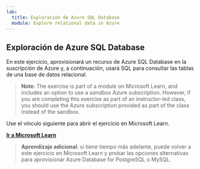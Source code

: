 ```yaml
---
lab:
  title: Exploración de Azure SQL Database
  module: Explore relational data in Azure
---
```


## <a name="explore-azure-sql-database"></a>Exploración de Azure SQL Database

En este ejercicio, aprovisionará un recurso de Azure SQL Database en la suscripción de Azure y, a continuación, usará SQL para consultar las tablas de una base de datos relacional.

> <bpt id="p1">**</bpt>Note<ept id="p1">**</ept>: The exercise is part of a module on Microsoft Learn, and includes an option to use a <bpt id="p2">*</bpt>sandbox<ept id="p2">*</ept> Azure subscription. However, if you are completing this exercise as part of an instructor-led class, you should use the Azure subscription provided as part of the class instead of the sandbox.

Use el vínculo siguiente para abrir el ejercicio en Microsoft Learn.

**[Ir a Microsoft Learn](https://docs.microsoft.com/learn/modules/explore-provision-deploy-relational-database-offerings-azure/4-exercise-provision-relational-azure-data-services?pivots=azuresql#provision-an-azure-sql-database-resource)**

> **Aprendizaje adicional**: si tiene tiempo más adelante, puede volver a este ejercicio en Microsoft Learn y probar las opciones alternativas para aprovisionar Azure Database for PostgreSQL o MySQL.